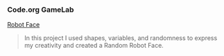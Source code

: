 ### Code.org GameLab
[Robot Face](https://aguembes.github.io/robot/)
>In this project I used shapes, variables, and randomness to express my creativity and created a Random Robot Face.
